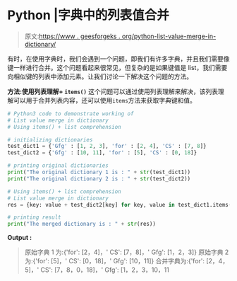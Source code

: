 # Python |字典中的列表值合并

> 原文:[https://www . geesforgeks . org/python-list-value-merge-in-dictionary/](https://www.geeksforgeeks.org/python-list-value-merge-in-dictionary/)

有时，在使用字典时，我们会遇到一个问题，即我们有许多字典，并且我们需要像键一样进行合并。这个问题看起来很常见，但复杂的是如果键值是 list，我们需要向相似键的列表中添加元素。让我们讨论一下解决这个问题的方法。

**方法:使用列表理解+ `items()`**
这个问题可以通过使用列表理解来解决，该列表理解可以用于合并列表内容，还可以使用`items`方法来获取字典键和值。

```py
# Python3 code to demonstrate working of
# List value merge in dictionary
# Using items() + list comprehension

# initializing dictionaries
test_dict1 = {'Gfg' : [1, 2, 3], 'for' : [2, 4], 'CS' : [7, 8]}
test_dict2 = {'Gfg' : [10, 11], 'for' : [5], 'CS' : [0, 18]}

# printing original dictionaries
print("The original dictionary 1 is : " + str(test_dict1))
print("The original dictionary 2 is : " + str(test_dict2))

# Using items() + list comprehension
# List value merge in dictionary
res = {key: value + test_dict2[key] for key, value in test_dict1.items()}

# printing result 
print("The merged dictionary is : " + str(res))
```

**Output :**

> 原始字典 1 为:{'for': [2，4]，' CS': [7，8]，' Gfg': [1，2，3]}
> 原始字典 2 为:{'for': [5]，' CS': [0，18]，' Gfg': [10，11]}
> 合并字典为:{'for': [2，4，5]，' CS': [7，8，0，18]，' Gfg': [1，2，3，10，11